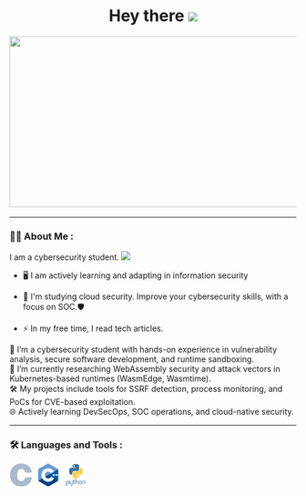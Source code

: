 <div id="header" align="center">
  <h1>
  Hey there
  <img src="https://media.giphy.com/media/hvRJCLFzcasrR4ia7z/giphy.gif" width="30px"/>
</h1>
  <div align="center">
    <img src="https://media.giphy.com/media/1GEATImIxEXVR79Dhk/giphy.gif" width="600" height="300"/>
  </div>
</div> 

---  
  
 ### :man_technologist: About Me :
  I am a cybersecurity student. <img src="https://media.giphy.com/media/fUqv7zNVW2QaHqEgSg/giphy.gif" width="30">

- :desktop_computer: I am actively learning and adapting in information security

- :telescope: I'm studying cloud security. Improve your cybersecurity skills, with a focus on SOC.:shield:

- :zap: In my free time, I read tech articles.

🧠 I’m a cybersecurity student with hands-on experience in vulnerability analysis, secure software development, and runtime sandboxing.  
🔬 I’m currently researching WebAssembly security and attack vectors in Kubernetes-based runtimes (WasmEdge, Wasmtime).  
🛠️ My projects include tools for SSRF detection, process monitoring, and PoCs for CVE-based exploitation.  
🌐 Actively learning DevSecOps, SOC operations, and cloud-native security.

---

### :hammer_and_wrench: Languages and Tools :
<div>
  <img src="https://github.com/devicons/devicon/blob/master/icons/c/c-original.svg" title="C" alt="C" width="40" height="40"/>&nbsp;
  <img src="https://github.com/devicons/devicon/blob/master/icons/cplusplus/cplusplus-original.svg" title="Cpp" alt="Cpp" width="40" height="40"/>&nbsp;
  <img src="https://github.com/devicons/devicon/blob/master/icons/python/python-original-wordmark.svg" title="Python" alt="Python" width="40" height="40"/>&nbsp;
  
</div>
<!--
**vgDion/vgDion** is a ✨ _special_ ✨ repository because its `README.md` (this file) appears on your GitHub profile.

Here are some ideas to get you started:

- 🔭 I’m currently working on ...
- 🌱 I’m currently learning ...
- 👯 I’m looking to collaborate on ...
- 🤔 I’m looking for help with ...
- 💬 Ask me about ...
- 📫 How to reach me: ...
- 😄 Pronouns: ...
- ⚡ Fun fact: ...
-->
